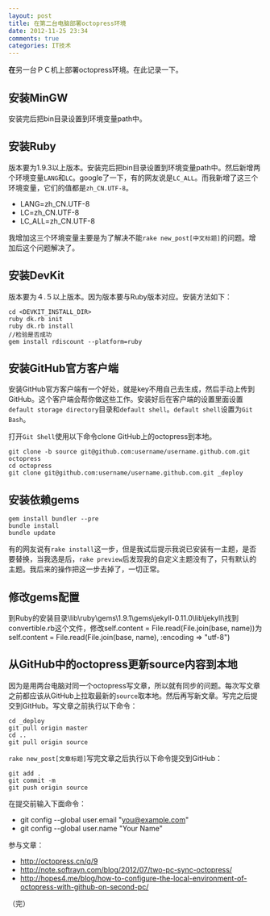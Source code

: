 ```yaml
---
layout: post
title: 在第二台电脑部署octopress环境
date: 2012-11-25 23:34
comments: true
categories: IT技术
---
```

**在**另一台ＰＣ机上部署octopress环境。在此记录一下。
##  安装MinGW  
安装完后把bin目录设置到环境变量path中。
## 安装Ruby 
版本要为1.9.3以上版本。安装完后把bin目录设置到环境变量path中。然后新增两个环境变量`LANG`和`LC`。google了一下，有的网友说是`LC_ALL`。而我新增了这三个环境变量，它们的值都是`zh_CN.UTF-8`。

- LANG=zh_CN.UTF-8
- LC=zh_CN.UTF-8
- LC_ALL=zh_CN.UTF-8

我增加这三个环境变量主要是为了解决不能`rake new_post[中文标题]`的问题。增加后这个问题解决了。
<!-- more -->
## 安装DevKit 
版本要为４.５以上版本。因为版本要与Ruby版本对应。安装方法如下：

``` shell
cd <DEVKIT_INSTALL_DIR>
ruby dk.rb init
ruby dk.rb install
//检验是否成功
gem install rdiscount --platform=ruby
```

## 安装GitHub官方客户端 
安装GitHub官方客户端有一个好处，就是key不用自己去生成，然后手动上传到GitHub。这个客户端会帮你做这些工作。安装好后在客户端的设置里面设置`default storage directory`目录和`default shell`。`default shell`设置为`Git Bash`。

打开`Git Shell`使用以下命令clone GitHub上的octopress到本地。

``` git
git clone -b source git@github.com:username/username.github.com.git octopress
cd octopress
git clone git@github.com:username/username.github.com.git _deploy
```

## 安装依赖gems 

``` shell
gem install bundler --pre 
bundle install
bundle update
```

有的网友说有`rake install`这一步，但是我试后提示我说已安装有一主题，是否要替换，当我选是后，`rake preview`后发现我的自定义主题没有了，只有默认的主题。我后来的操作把这一步去掉了，一切正常。
## 修改gems配置 
到Ruby的安装目录\lib\ruby\gems\1.9.1\gems\jekyll-0.11.0\lib\jekyll\找到convertible.rb这个文件，修改self.content = File.read(File.join(base, name))为self.content = File.read(File.join(base, name), :encoding => "utf-8")
## 从GitHub中的octopress更新source内容到本地 
因为是用两台电脑对同一个octopress写文章，所以就有同步的问题。每次写文章之前都应该从GitHub上拉取最新的`source`取本地。然后再写新文章。写完之后提交到GitHub。写文章之前执行以下命令：

``` shell
cd _deploy
git pull origin master
cd ..
git pull origin source
```

`rake new_post[文章标题]`写完文章之后执行以下命令提交到GitHub：

``` shell
git add .
git commit -m
git push origin source
```

在提交前输入下面命令：

- git config --global user.email "you@example.com"
-  git config --global user.name "Your Name"

参与文章：

- http://octopress.cn/q/9
- http://note.softrayn.com/blog/2012/07/two-pc-sync-octopress/
- http://hopes4.me/blog/how-to-configure-the-local-environment-of-octopress-with-github-on-second-pc/

（完）
